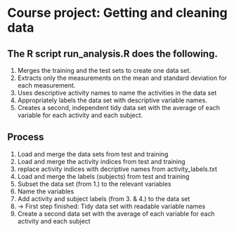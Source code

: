 Course project: Getting and cleaning data
========================================

The R script run_analysis.R does the following. 
-----------------------------------------------
1. Merges the training and the test sets to create one data set.
2. Extracts only the measurements on the mean and standard deviation for each measurement.
3. Uses descriptive activity names to name the activities in the data set
4. Appropriately labels the data set with descriptive variable names. 
5. Creates a second, independent tidy data set with the average of each variable for each activity and each subject. 

Process 
-----------------------------------------------
1. Load and merge the data sets from test and training
2. Load and merge the activity indices from test and training
3. replace activity indices with decriptive names from activity_labels.txt
4. Load and merge the labels (subjects) from test and training
5. Subset the data set (from 1.) to the relevant variables
6. Name the variables
7. Add activity and subject labels (from 3. & 4.) to the data set
8. -> First step finished: Tidy data set with readable variable names
9. Create a second data set with the average of each variable for each activity and each subject